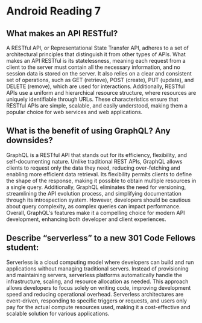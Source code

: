 # Android Reading 7

## What makes an API RESTful?

A RESTful API, or Representational State Transfer API, adheres to a set of architectural principles that distinguish it from other types of APIs. What makes an API RESTful is its statelessness, meaning each request from a client to the server must contain all the necessary information, and no session data is stored on the server. It also relies on a clear and consistent set of operations, such as GET (retrieve), POST (create), PUT (update), and DELETE (remove), which are used for interactions. Additionally, RESTful APIs use a uniform and hierarchical resource structure, where resources are uniquely identifiable through URLs. These characteristics ensure that RESTful APIs are simple, scalable, and easily understood, making them a popular choice for web services and web applications.

## What is the benefit of using GraphQL? Any downsides?

GraphQL is a RESTful API that stands out for its efficiency, flexibility, and self-documenting nature. Unlike traditional REST APIs, GraphQL allows clients to request only the data they need, reducing over-fetching and enabling more efficient data retrieval. Its flexibility permits clients to define the shape of the response, making it possible to obtain multiple resources in a single query. Additionally, GraphQL eliminates the need for versioning, streamlining the API evolution process, and simplifying documentation through its introspection system. However, developers should be cautious about query complexity, as complex queries can impact performance. Overall, GraphQL's features make it a compelling choice for modern API development, enhancing both developer and client experiences.

## Describe “serverless” to a new 301 Code Fellows student:

Serverless is a cloud computing model where developers can build and run applications without managing traditional servers. Instead of provisioning and maintaining servers, serverless platforms automatically handle the infrastructure, scaling, and resource allocation as needed. This approach allows developers to focus solely on writing code, improving development speed and reducing operational overhead. Serverless architectures are event-driven, responding to specific triggers or requests, and users only pay for the actual compute resources used, making it a cost-effective and scalable solution for various applications.